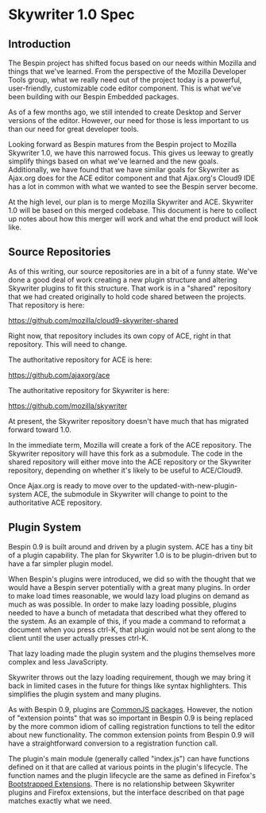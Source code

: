 # Skywriter 1.0 Spec #

## Introduction ##

The Bespin project has shifted focus based on our needs within Mozilla and 
things that we've learned. From the perspective of the Mozilla
Developer Tools group, what we really need out of the project today is a
powerful, user-friendly, customizable code editor component. This is 
what we've been building with our Bespin Embedded packages.

As of a few months ago, we still intended to create Desktop and Server
versions of the editor. However, our need for those is less important to
us than our need for great developer tools.

Looking forward as Bespin matures from the Bespin project to 
Mozilla Skywriter 1.0, we have this narrowed focus. This gives us leeway
to greatly simplify things based on what we've learned and the new goals.
Additionally, we have found that we have similar goals for Skywriter as
Ajax.org does for the ACE editor component and that Ajax.org's Cloud9
IDE has a lot in common with what we wanted to see the Bespin server become.

At the high level, our plan is to merge Mozilla Skywriter and ACE. Skywriter
1.0 will be based on this merged codebase. This document is here to collect
up notes about how this merger will work and what the end product will look
like.

## Source Repositories ##

As of this writing, our source repositories are in a bit of a funny state.
We've done a good deal of work creating a new plugin structure and altering
Skywriter plugins to fit this structure. That work is in a "shared"
repository that we had created originally to hold code shared between the 
projects. That repository is here:

https://github.com/mozilla/cloud9-skywriter-shared

Right now, that repository includes its own copy of ACE, right in that
repository. This will need to change.

The authoritative repository for ACE is here:

https://github.com/ajaxorg/ace

The authoritative repository for Skywriter is here:

https://github.com/mozilla/skywriter

At present, the Skywriter repository doesn't have much that has migrated
forward toward 1.0.

In the immediate term, Mozilla will create a fork of the ACE repository.
The Skywriter repository will have this fork as a submodule. The code
in the shared repository will either move into the ACE repository or the
Skywriter repository, depending on whether it's likely to be useful
to ACE/Cloud9.

Once Ajax.org is ready to move over to the updated-with-new-plugin-system ACE,
the submodule in Skywriter will change to point to the authoritative ACE
repository.

## Plugin System ##

Bespin 0.9 is built around and driven by a plugin system. ACE has a tiny bit
of a plugin capability. The plan for Skywriter 1.0 is to be plugin-driven but
to have a far simpler plugin model.

When Bespin's plugins were introduced, we did so with the thought that we 
would have a Bespin server potentially with a great many plugins. In order to
make load times reasonable, we would lazy load plugins on demand as much as
was possible. In order to make lazy loading possible, plugins needed to have
a bunch of metadata that described what they offered to the system. As an
example of this, if you made a command to reformat a document when you press
ctrl-K, that plugin would not be sent along to the client until the user
actually presses ctrl-K.

That lazy loading made the plugin system and the plugins themselves more
complex and less JavaScripty.

Skywriter throws out the lazy loading requirement, though we may bring it
back in limited cases in the future for things like syntax highlighters.
This simplifies the plugin system and many plugins.

As with Bespin 0.9, plugins are [CommonJS packages](http://wiki.commonjs.org/wiki/Packages/1.0).
However, the notion of "extension points" that was so important in Bespin 0.9
is being replaced by the more common idiom of calling registration functions
to tell the editor about new functionality. The common extension points from
Bespin 0.9 will have a straightforward conversion to a registration function
call.

The plugin's main module (generally called "index.js") can have functions
defined on it that are called at various points in the plugin's lifecycle.
The function names and the plugin lifecycle are the same as defined in
Firefox's [Bootstrapped Extensions](https://developer.mozilla.org/en/Extensions/Bootstrapped_extensions).
There is no relationship between Skywriter plugins and Firefox extensions, but
the interface described on that page matches exactly what we need.

